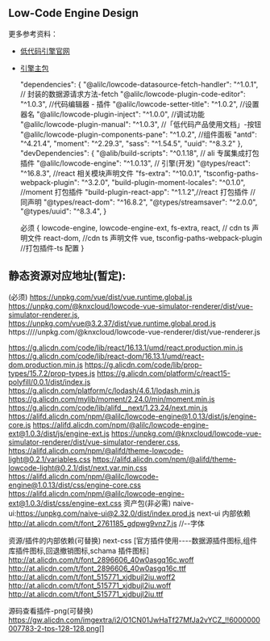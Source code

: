## Low-Code Engine Design

更多参考资料：

- [低代码引擎官网](http://lowcode-engine.cn)
- [引擎主包](https://github.com/alibaba/lowcode-engine)

  "dependencies": {
  "@alilc/lowcode-datasource-fetch-handler": "^1.0.1", // 封装的数据源请求方法-fetch
  "@alilc/lowcode-plugin-code-editor": "^1.0.3", //代码编辑器 - 插件
  "@alilc/lowcode-setter-title": "^1.0.2", //设置器名
  "@alilc/lowcode-plugin-inject": "^1.0.0", //调试功能
  "@alilc/lowcode-plugin-manual": "^1.0.3", //「低代码产品使用文档」-按钮
  "@alilc/lowcode-plugin-components-pane": "^1.0.2", //组件面板
  "antd": "^4.21.4",
  "moment": "^2.29.3",
  "sass": "^1.54.5",
  "uuid": "^8.3.2"
  },
  "devDependencies": {
  "@alib/build-scripts": "^0.1.18", // ali 专属集成打包插件
  "@alilc/lowcode-engine": "^1.0.13", // 引擎(开发)
  "@types/react": "^16.8.3", //react 相关模块声明文件
  "fs-extra": "^10.0.1",
  "tsconfig-paths-webpack-plugin": "^3.2.0",
  "build-plugin-moment-locales": "^0.1.0", //moment 打包插件
  "build-plugin-react-app": "^1.1.2",//react 打包插件
  //同声明
  "@types/react-dom": "^16.8.2",
  "@types/streamsaver": "^2.0.0",
  "@types/uuid": "^8.3.4",
  }

  必须
  {
  lowcode-engine,
  lowcode-engine-ext,
  fs-extra,
  react, // cdn ts 声明文件
  react-dom, //cdn ts 声明文件
  vue,
  tsconfig-paths-webpack-plugin //打包插件-ts 配置
  }

## 静态资源对应地址(暂定):

(必须)
https://unpkg.com/vue/dist/vue.runtime.global.js
https://unpkg.com/@knxcloud/lowcode-vue-simulator-renderer/dist/vue-simulator-renderer.js,
https://unpkg.com/vue@3.2.37/dist/vue.runtime.global.prod.js
https:////unpkg.com/@knxcloud/lowcode-vue-renderer/dist/vue-renderer.js

https://g.alicdn.com/code/lib/react/16.13.1/umd/react.production.min.js
https://g.alicdn.com/code/lib/react-dom/16.13.1/umd/react-dom.production.min.js
https://g.alicdn.com/code/lib/prop-types/15.7.2/prop-types.js
https://g.alicdn.com/platform/c/react15-polyfill/0.0.1/dist/index.js
https://g.alicdn.com/platform/c/lodash/4.6.1/lodash.min.js
https://g.alicdn.com/mylib/moment/2.24.0/min/moment.min.js
https://g.alicdn.com/code/lib/alifd__next/1.23.24/next.min.js
https://alifd.alicdn.com/npm/@alilc/lowcode-engine@1.0.13/dist/js/engine-core.js
https://alifd.alicdn.com/npm/@alilc/lowcode-engine-ext@1.0.3/dist/js/engine-ext.js
https://unpkg.com/@knxcloud/lowcode-vue-simulator-renderer/dist/vue-simulator-renderer.css,
https://alifd.alicdn.com/npm/@alifd/theme-lowcode-light@0.2.1/variables.css
https://alifd.alicdn.com/npm/@alifd/theme-lowcode-light@0.2.1/dist/next.var.min.css
https://alifd.alicdn.com/npm/@alilc/lowcode-engine@1.0.13/dist/css/engine-core.css
https://alifd.alicdn.com/npm/@alilc/lowcode-engine-ext@1.0.3/dist/css/engine-ext.css
资产包(非必需)
naive-ui:https://unpkg.com/naive-ui@2.32.0/dist/index.prod.js
next-ui 内部依赖
http://at.alicdn.com/t/font_2761185_gdpwg9vnz7.js //--字体

资源/插件的内部依赖(可替换)
next-css [官方插件使用----数据源插件图标,组件库插件图标,回退撤销图标,schama 插件图标]
http://at.alicdn.com/t/font_2896606_40w0asgq16c.woff  
http://at.alicdn.com/t/font_2896606_40w0asgq16c.ttf
http://at.alicdn.com/t/font_515771_xjdbujl2iu.woff2
http://at.alicdn.com/t/font_515771_xjdbujl2iu.woff
http://at.alicdn.com/t/font_515771_xjdbujl2iu.ttf

源码查看插件-png(可替换)
https://gw.alicdn.com/imgextra/i2/O1CN01JwHaTf27MfJa2vYCZ_!!6000000007783-2-tps-128-128.png[]
